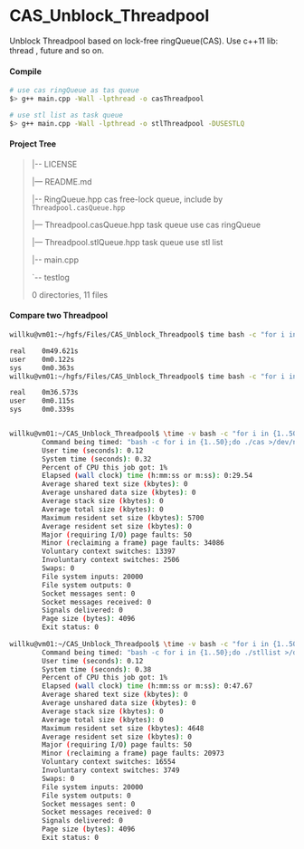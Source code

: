 # CAS_Unblock_Threadpool
Unblock Threadpool based on lock-free ringQueue(CAS). Use c++11 lib: thread , future and so on.



#### Compile

```bash
# use cas ringQueue as tas queue
$> g++ main.cpp -Wall -lpthread -o casThreadpool

# use stl list as task queue
$> g++ main.cpp -Wall -lpthread -o stlThreadpool -DUSESTLQ
```



#### Project Tree

> |-- LICENSE
>
> |— README.md
>
> |-- RingQueue.hpp							  cas free-lock queue, include by `Threadpool.casQueue.hpp`
>
> |— Threadpool.casQueue.hpp	  task queue use cas ringQueue
>
> |— Threadpool.stlQueue.hpp 	  task  queue use stl list
>
> |-- main.cpp
>
> `-- testlog
>
> 0 directories, 11 files



#### Compare two Threadpool

```bash
willku@vm01:~/hgfs/Files/CAS_Unblock_Threadpool$ time bash -c "for i in {1..50};do ./stlQ >/dev/null;done"

real    0m49.621s
user    0m0.122s
sys     0m0.363s
willku@vm01:~/hgfs/Files/CAS_Unblock_Threadpool$ time bash -c "for i in {1..50};do ./casQ >/dev/null;done"

real    0m36.573s
user    0m0.115s
sys     0m0.339s


willku@vm01:~/CAS_Unblock_Threadpool$ \time -v bash -c "for i in {1..50};do ./casQ >/dev/null;done"
        Command being timed: "bash -c for i in {1..50};do ./cas >/dev/null;done"
        User time (seconds): 0.12
        System time (seconds): 0.32
        Percent of CPU this job got: 1%
        Elapsed (wall clock) time (h:mm:ss or m:ss): 0:29.54
        Average shared text size (kbytes): 0
        Average unshared data size (kbytes): 0
        Average stack size (kbytes): 0
        Average total size (kbytes): 0
        Maximum resident set size (kbytes): 5700
        Average resident set size (kbytes): 0
        Major (requiring I/O) page faults: 50
        Minor (reclaiming a frame) page faults: 34086
        Voluntary context switches: 13397
        Involuntary context switches: 2506
        Swaps: 0
        File system inputs: 20000
        File system outputs: 0
        Socket messages sent: 0
        Socket messages received: 0
        Signals delivered: 0
        Page size (bytes): 4096
        Exit status: 0
        
willku@vm01:~/CAS_Unblock_Threadpool$ \time -v bash -c "for i in {1..50};do ./stlQ >/dev/null;done"
        Command being timed: "bash -c for i in {1..50};do ./stllist >/dev/null;done"
        User time (seconds): 0.12
        System time (seconds): 0.38
        Percent of CPU this job got: 1%
        Elapsed (wall clock) time (h:mm:ss or m:ss): 0:47.67
        Average shared text size (kbytes): 0
        Average unshared data size (kbytes): 0
        Average stack size (kbytes): 0
        Average total size (kbytes): 0
        Maximum resident set size (kbytes): 4648
        Average resident set size (kbytes): 0
        Major (requiring I/O) page faults: 50
        Minor (reclaiming a frame) page faults: 20973
        Voluntary context switches: 16554
        Involuntary context switches: 3749
        Swaps: 0
        File system inputs: 20000
        File system outputs: 0
        Socket messages sent: 0
        Socket messages received: 0
        Signals delivered: 0
        Page size (bytes): 4096
        Exit status: 0

```





